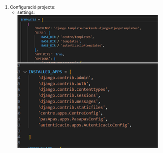 1. Configuració projecte:
    - settings:
        ![alt text](img/image.png)
        ![alt text](img/image1.png)